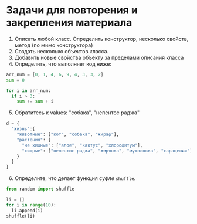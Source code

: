 # Задачи для повторения и закрепления материала
1. Описать любой класс. Определить конструктор, несколько свойств, метод (по мимо конструктора)
2. Создать несколько объектов класса.
3. Добавить новые свойства объекту за пределами описания класса
4. Определить, что выполняет код ниже:
```python
arr_num = [0, 1, 4, 6, 9, 4, 3, 3, 2]
sum = 0

for i in arr_num:
  if i > 3:
    sum += sum + i
```
5. Обратитесь к values: "собака", "непентос раджа"
```python
d = {
  "жизнь":{
    "животные": ["кот", "собака", "жираф"],
    "растения": {
      "не хищные": ["алое", "кактус", "хлорофитум"],
      "хищные": ["непентос раджа", "жирянка", "мухоловка", "сарацения"]
    }
  }
}
```
6. Определите, что делает функция *суфле* `shuffle`.
```python
from random import shuffle 

li = []
for i in range(10):
  li.append(i)
shuffle(li) 
```

